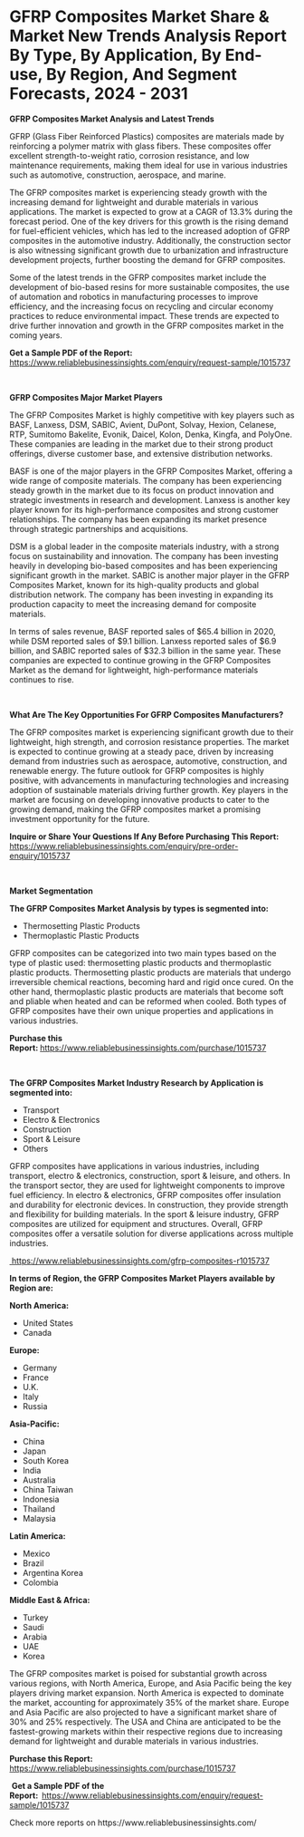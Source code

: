 <p><h1>GFRP Composites Market Share & Market New Trends Analysis Report By Type, By Application, By End-use, By Region, And Segment Forecasts, 2024 - 2031</h1></p><p><strong>GFRP Composites Market Analysis and Latest Trends</strong></p>
<p><p>GFRP (Glass Fiber Reinforced Plastics) composites are materials made by reinforcing a polymer matrix with glass fibers. These composites offer excellent strength-to-weight ratio, corrosion resistance, and low maintenance requirements, making them ideal for use in various industries such as automotive, construction, aerospace, and marine.</p><p>The GFRP composites market is experiencing steady growth with the increasing demand for lightweight and durable materials in various applications. The market is expected to grow at a CAGR of 13.3% during the forecast period. One of the key drivers for this growth is the rising demand for fuel-efficient vehicles, which has led to the increased adoption of GFRP composites in the automotive industry. Additionally, the construction sector is also witnessing significant growth due to urbanization and infrastructure development projects, further boosting the demand for GFRP composites.</p><p>Some of the latest trends in the GFRP composites market include the development of bio-based resins for more sustainable composites, the use of automation and robotics in manufacturing processes to improve efficiency, and the increasing focus on recycling and circular economy practices to reduce environmental impact. These trends are expected to drive further innovation and growth in the GFRP composites market in the coming years.</p></p>
<p><strong>Get a Sample PDF of the Report:&nbsp;</strong> <a href="https://www.reliablebusinessinsights.com/enquiry/request-sample/1015737">https://www.reliablebusinessinsights.com/enquiry/request-sample/1015737</a></p>
<p>&nbsp;</p>
<p><strong>GFRP Composites Major Market Players</strong></p>
<p><p>The GFRP Composites Market is highly competitive with key players such as BASF, Lanxess, DSM, SABIC, Avient, DuPont, Solvay, Hexion, Celanese, RTP, Sumitomo Bakelite, Evonik, Daicel, Kolon, Denka, Kingfa, and PolyOne. These companies are leading in the market due to their strong product offerings, diverse customer base, and extensive distribution networks.</p><p>BASF is one of the major players in the GFRP Composites Market, offering a wide range of composite materials. The company has been experiencing steady growth in the market due to its focus on product innovation and strategic investments in research and development. Lanxess is another key player known for its high-performance composites and strong customer relationships. The company has been expanding its market presence through strategic partnerships and acquisitions.</p><p>DSM is a global leader in the composite materials industry, with a strong focus on sustainability and innovation. The company has been investing heavily in developing bio-based composites and has been experiencing significant growth in the market. SABIC is another major player in the GFRP Composites Market, known for its high-quality products and global distribution network. The company has been investing in expanding its production capacity to meet the increasing demand for composite materials.</p><p>In terms of sales revenue, BASF reported sales of $65.4 billion in 2020, while DSM reported sales of $9.1 billion. Lanxess reported sales of $6.9 billion, and SABIC reported sales of $32.3 billion in the same year. These companies are expected to continue growing in the GFRP Composites Market as the demand for lightweight, high-performance materials continues to rise.</p></p>
<p>&nbsp;</p>
<p><strong>What Are The Key Opportunities For GFRP Composites Manufacturers?</strong></p>
<p><p>The GFRP composites market is experiencing significant growth due to their lightweight, high strength, and corrosion resistance properties. The market is expected to continue growing at a steady pace, driven by increasing demand from industries such as aerospace, automotive, construction, and renewable energy. The future outlook for GFRP composites is highly positive, with advancements in manufacturing technologies and increasing adoption of sustainable materials driving further growth. Key players in the market are focusing on developing innovative products to cater to the growing demand, making the GFRP composites market a promising investment opportunity for the future.</p></p>
<p><strong>Inquire or Share Your Questions If Any Before Purchasing This Report:</strong> <a href="https://www.reliablebusinessinsights.com/enquiry/pre-order-enquiry/1015737">https://www.reliablebusinessinsights.com/enquiry/pre-order-enquiry/1015737</a></p>
<p>&nbsp;</p>
<p><strong>Market Segmentation</strong></p>
<p><strong>The GFRP Composites Market Analysis by types is segmented into:</strong></p>
<p><ul><li>Thermosetting Plastic Products</li><li>Thermoplastic Plastic Products</li></ul></p>
<p><p>GFRP composites can be categorized into two main types based on the type of plastic used: thermosetting plastic products and thermoplastic plastic products. Thermosetting plastic products are materials that undergo irreversible chemical reactions, becoming hard and rigid once cured. On the other hand, thermoplastic plastic products are materials that become soft and pliable when heated and can be reformed when cooled. Both types of GFRP composites have their own unique properties and applications in various industries.</p></p>
<p><strong>Purchase this Report:&nbsp;</strong><a href="https://www.reliablebusinessinsights.com/purchase/1015737">https://www.reliablebusinessinsights.com/purchase/1015737</a></p>
<p>&nbsp;</p>
<p><strong>The GFRP Composites Market Industry Research by Application is segmented into:</strong></p>
<p><ul><li>Transport</li><li>Electro & Electronics</li><li>Construction</li><li>Sport & Leisure</li><li>Others</li></ul></p>
<p><p>GFRP composites have applications in various industries, including transport, electro & electronics, construction, sport & leisure, and others. In the transport sector, they are used for lightweight components to improve fuel efficiency. In electro & electronics, GFRP composites offer insulation and durability for electronic devices. In construction, they provide strength and flexibility for building materials. In the sport & leisure industry, GFRP composites are utilized for equipment and structures. Overall, GFRP composites offer a versatile solution for diverse applications across multiple industries.</p></p>
<p><a href="https://www.reliablebusinessinsights.com/gfrp-composites-r1015737">&nbsp;https://www.reliablebusinessinsights.com/gfrp-composites-r1015737</a></p>
<p><strong>In terms of Region, the GFRP Composites Market Players available by Region are:</strong></p>
<p>
    <p> <strong> North America: </strong>
        <ul>
            <li>United States</li>
            <li>Canada</li>
        </ul>
        </p> 
    <p> <strong> Europe: </strong>
        <ul>
            <li>Germany</li>
            <li>France</li>
            <li>U.K.</li>
            <li>Italy</li>
            <li>Russia</li>
        </ul>
        </p> 
    <p> <strong> Asia-Pacific: </strong>
        <ul>
            <li>China</li>
            <li>Japan</li>
            <li>South Korea</li>
            <li>India</li>
            <li>Australia</li>
            <li>China Taiwan</li>
            <li>Indonesia</li>
            <li>Thailand</li>
            <li>Malaysia</li>
        </ul>
        </p> 
    <p> <strong> Latin America: </strong>
        <ul>
            <li>Mexico</li>
            <li>Brazil</li>
            <li>Argentina Korea</li>
            <li>Colombia</li>
        </ul>
        </p> 
    <p> <strong> Middle East & Africa: </strong>
        <ul>
            <li>Turkey</li>
            <li>Saudi</li>
            <li>Arabia</li>
            <li>UAE</li>
            <li>Korea</li>
        </ul>
    </p>
    </p>
<p><p>The GFRP composites market is poised for substantial growth across various regions, with North America, Europe, and Asia Pacific being the key players driving market expansion. North America is expected to dominate the market, accounting for approximately 35% of the market share. Europe and Asia Pacific are also projected to have a significant market share of 30% and 25% respectively. The USA and China are anticipated to be the fastest-growing markets within their respective regions due to increasing demand for lightweight and durable materials in various industries.</p></p>
<p><strong>Purchase this Report: </strong><a href="https://www.reliablebusinessinsights.com/purchase/1015737">https://www.reliablebusinessinsights.com/purchase/1015737</a></p>
<p>&nbsp;<strong>Get a Sample PDF of the Report:&nbsp;&nbsp;</strong><a href="https://www.reliablebusinessinsights.com/enquiry/request-sample/1015737">https://www.reliablebusinessinsights.com/enquiry/request-sample/1015737</a></p>
<p><strong></strong></p>
<p>Check more reports on https://www.reliablebusinessinsights.com/</p>
